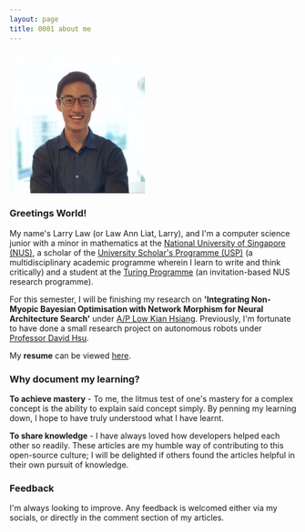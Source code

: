 ```yaml
---
layout: page
title: 0001 about me
---
```


![Larry Photo](/assets/img/site/larry.jpg)

### Greetings World!

My name's Larry Law (or Law Ann Liat, Larry), and I'm a computer science junior with a minor in mathematics at the
[National University of Singapore (NUS)](https://www.comp.nus.edu.sg/programmes/ug/cs/), a scholar of the [University Scholar's Programme (USP)](http://www.usp.nus.edu.sg/) (a multidisciplinary academic programme wherein I learn to write and think critically) and a student at the [Turing Programme](https://www.comp.nus.edu.sg/programmes/ug/cs/tp/) (an invitation-based NUS research programme).

<!-- Prior experience (?) -->
For this semester, I will be finishing my research on **'Integrating Non-Myopic Bayesian Optimisation with Network Morphism for Neural Architecture Search'** under [A/P Low Kian Hsiang](https://www.comp.nus.edu.sg/~lowkh/research.html). Previously, I'm fortunate to have done a small research project on autonomous robots under [Professor David Hsu](https://www.comp.nus.edu.sg/~dyhsu/).

My **resume** can be viewed [here](/assets/larry_resume.pdf).

<!-- ### Logs
Similar to how logging records events triggered by processes, this log serves to record milestones in my (professional) life.

```py
JAN_21 = "Accepted to the DSO internship programme!"

JAN_21 = "Accepted in the Turing programme!"

NOV_20 = "Completed my first research experience in autonomous robots! The journey was emotional but definitely the highlight of my sem. Thanks my good friend Yuan Bo for the collaboration!"

NOV_20 = "Halfway through UROP! Progress was surprisingly more productive in the semester than working on it full time in the summer, which I attribute to consistent communication with Prof Bryan. Thanks Wey Yeh for the collaboration so far!

MAR_20 = "Completed Dr Andrew's 14 weeks Deep Learning course. Was challenging juggling online courses and school work, but worth it as these courses allowed me to make a more informed decision for my UROP research project."

DEC_19 = "Completed Dr Andrew's 11 weeks Machine Learning course."

AUG_19 = "Completed Internship with AXA Singapore. Pretty fun front-end experience."
``` -->

### Why document my learning?

**To achieve mastery** - To me, the litmus test of one's mastery for a complex concept is the
ability to explain said concept simply.
By penning my learning down, I hope to have truly understood what I have learnt.

**To share knowledge** - I have always loved how developers helped each other so readily. These articles
are my humble way of contributing to this open-source culture;
I will be delighted if others found the articles helpful in their own pursuit of knowledge.

### Feedback

I'm always looking to improve. Any feedback is welcomed either via my socials, or directly in the comment section of my articles.
